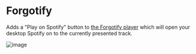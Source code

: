 # Forgotify
Adds a "Play on Spotify" button to [the Forgotify player](https://forgotify.com/player.cfm) which will open your desktop Spotify on to the currently presented track.

![image](https://github.com/hamolicious/Tampermonkey-Scripts/assets/56944714/ca5a6059-087a-4cb1-842a-801b0e39d5ea)




